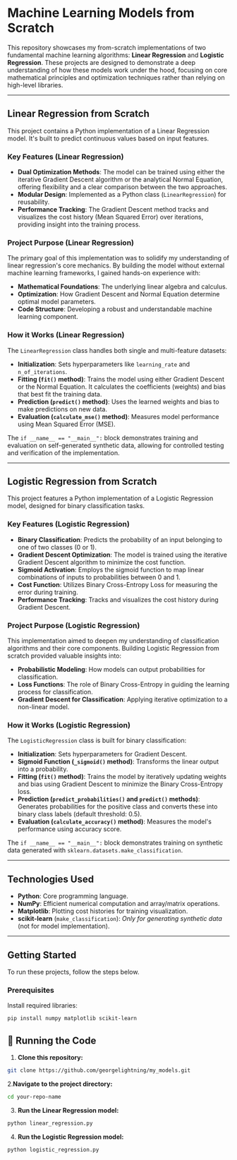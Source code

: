 # Machine Learning Models from Scratch  

This repository showcases my from-scratch implementations of two fundamental machine learning algorithms: **Linear Regression** and **Logistic Regression**. These projects are designed to demonstrate a deep understanding of how these models work under the hood, focusing on core mathematical principles and optimization techniques rather than relying on high-level libraries.

---

## Linear Regression from Scratch  
This project contains a Python implementation of a Linear Regression model. It's built to predict continuous values based on input features.

### Key Features (Linear Regression)  
- **Dual Optimization Methods**: The model can be trained using either the iterative Gradient Descent algorithm or the analytical Normal Equation, offering flexibility and a clear comparison between the two approaches.  
- **Modular Design**: Implemented as a Python class (`LinearRegression`) for reusability.  
- **Performance Tracking**: The Gradient Descent method tracks and visualizes the cost history (Mean Squared Error) over iterations, providing insight into the training process.  

### Project Purpose (Linear Regression)  
The primary goal of this implementation was to solidify my understanding of linear regression's core mechanics. By building the model without external machine learning frameworks, I gained hands-on experience with:  
- **Mathematical Foundations**: The underlying linear algebra and calculus.  
- **Optimization**: How Gradient Descent and Normal Equation determine optimal model parameters.  
- **Code Structure**: Developing a robust and understandable machine learning component.  

### How it Works (Linear Regression)  
The `LinearRegression` class handles both single and multi-feature datasets:  
- **Initialization**: Sets hyperparameters like `learning_rate` and `n_of_iterations`.  
- **Fitting (`fit()` method)**: Trains the model using either Gradient Descent or the Normal Equation. It calculates the coefficients (weights) and bias that best fit the training data.  
- **Prediction (`predict()` method)**: Uses the learned weights and bias to make predictions on new data.  
- **Evaluation (`calculate_mse()` method)**: Measures model performance using Mean Squared Error (MSE).  

The `if __name__ == "__main__":` block demonstrates training and evaluation on self-generated synthetic data, allowing for controlled testing and verification of the implementation.

---

## Logistic Regression from Scratch  
This project features a Python implementation of a Logistic Regression model, designed for binary classification tasks.

### Key Features (Logistic Regression)  
- **Binary Classification**: Predicts the probability of an input belonging to one of two classes (0 or 1).  
- **Gradient Descent Optimization**: The model is trained using the iterative Gradient Descent algorithm to minimize the cost function.  
- **Sigmoid Activation**: Employs the sigmoid function to map linear combinations of inputs to probabilities between 0 and 1.  
- **Cost Function**: Utilizes Binary Cross-Entropy Loss for measuring the error during training.  
- **Performance Tracking**: Tracks and visualizes the cost history during Gradient Descent.  

### Project Purpose (Logistic Regression)  
This implementation aimed to deepen my understanding of classification algorithms and their core components. Building Logistic Regression from scratch provided valuable insights into:  
- **Probabilistic Modeling**: How models can output probabilities for classification.  
- **Loss Functions**: The role of Binary Cross-Entropy in guiding the learning process for classification.  
- **Gradient Descent for Classification**: Applying iterative optimization to a non-linear model.  

### How it Works (Logistic Regression)  
The `LogisticRegression` class is built for binary classification:  
- **Initialization**: Sets hyperparameters for Gradient Descent.  
- **Sigmoid Function (`_sigmoid()` method)**: Transforms the linear output into a probability.  
- **Fitting (`fit()` method)**: Trains the model by iteratively updating weights and bias using Gradient Descent to minimize the Binary Cross-Entropy loss.  
- **Prediction (`predict_probabilities()` and `predict()` methods)**: Generates probabilities for the positive class and converts these into binary class labels (default threshold: 0.5).  
- **Evaluation (`calculate_accuracy()` method)**: Measures the model's performance using accuracy score.  

The `if __name__ == "__main__":` block demonstrates training on synthetic data generated with `sklearn.datasets.make_classification`.

---

## Technologies Used  
- **Python**: Core programming language.  
- **NumPy**: Efficient numerical computation and array/matrix operations.  
- **Matplotlib**: Plotting cost histories for training visualization.  
- **scikit-learn** (`make_classification`): *Only for generating synthetic data* (not for model implementation).  

---

## Getting Started  
To run these projects, follow the steps below.  

### Prerequisites  
Install required libraries:  
```bash
pip install numpy matplotlib scikit-learn
```
## 🚀 Running the Code

1. **Clone this repository:**
```bash
git clone https://github.com/georgelightning/my_models.git
```
2.**Navigate to the project directory:**
```bash
cd your-repo-name
```
3. **Run the Linear Regression model:**
```bash
python linear_regression.py
```
4. **Run the Logistic Regression model:**
```bash
python logistic_regression.py
```